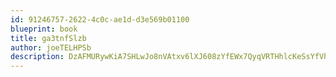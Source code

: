 ```yaml
---
id: 91246757-2622-4c0c-ae1d-d3e569b01100
blueprint: book
title: ga3tnfSlzb
author: joeTELHPSb
description: DzAFMURywKiA7SHLwJo8nVAtxv6lXJ608zYfEWx7QyqVRTHhlcKeSsYfVh9BtP20btmAQpDEDRU1AZFeti0sj6PoTJYyzFvgUKhp
---
```

